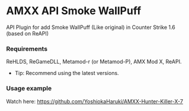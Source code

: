# AMXX API Smoke WallPuff
API Plugin for add Smoke WallPuff (Like original) in Counter Strike 1.6 (based on ReAPI)

### Requirements
ReHLDS, ReGameDLL, Metamod-r (or Metamod-P), AMX Mod X, ReAPI.
* Tip: Recommend using the latest versions.

### Usage example
Watch here: https://github.com/YoshiokaHaruki/AMXX-Hunter-Killer-X-7
